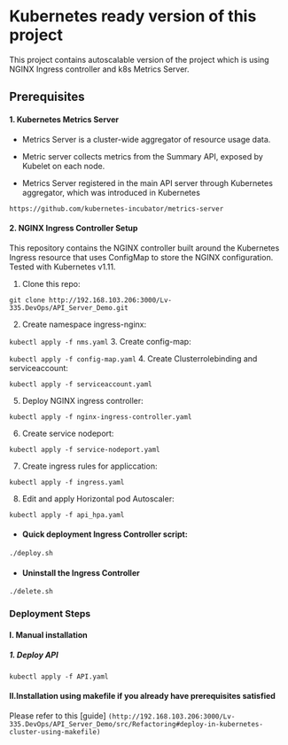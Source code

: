 # Kubernetes ready version of this project #
This project contains autoscalable version of the project which is using NGINX Ingress controller and k8s Metrics Server.
## Prerequisites

#### 1. Kubernetes Metrics Server

   - Metrics Server is a cluster-wide aggregator of resource usage data.

   - Metric server collects metrics from the Summary API, exposed by Kubelet on each node.

   - Metrics Server registered in the main API server through Kubernetes aggregator, which was introduced in Kubernetes

`https://github.com/kubernetes-incubator/metrics-server`


#### 2. NGINX Ingress Controller Setup
This repository contains the NGINX controller built around the Kubernetes Ingress resource that uses ConfigMap to store the NGINX configuration. Tested with Kubernetes v1.11.
 1. Clone this repo:

 `git clone http://192.168.103.206:3000/Lv-335.DevOps/API_Server_Demo.git`

 2. Create namespace ingress-nginx:

  `kubectl apply -f nms.yaml`
 3. Create config-map:

 `kubectl apply -f config-map.yaml`
 4. Create Clusterrolebinding and serviceaccount:

 `kubectl apply -f serviceaccount.yaml`  

 5. Deploy NGINX ingress controller:

 `kubectl apply -f nginx-ingress-controller.yaml`

 6. Create service nodeport:

  `kubectl apply -f service-nodeport.yaml`

 7. Create ingress rules for appliccation:

  `kubectl apply -f ingress.yaml`

 8. Edit and apply Horizontal pod Autoscaler:

 `kubectl apply -f api_hpa.yaml`     

 - #### Quick deployment Ingress Controller script:
  `./deploy.sh`
 - #### Uninstall the Ingress Controller
  `./delete.sh`


### Deployment Steps
#### I. Manual installation
##### 1. Deploy API ###


`kubectl apply -f API.yaml`


#### II.Installation using makefile if you already have prerequisites satisfied
Please refer to this [guide] ``(http://192.168.103.206:3000/Lv-335.DevOps/API_Server_Demo/src/Refactoring#deploy-in-kubernetes-cluster-using-makefile)``
